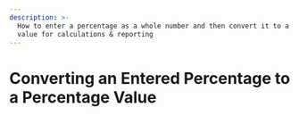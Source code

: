 ```yaml
---
description: >-
  How to enter a percentage as a whole number and then convert it to a decimal
  value for calculations & reporting
---
```


# Converting an Entered Percentage to a Percentage Value

